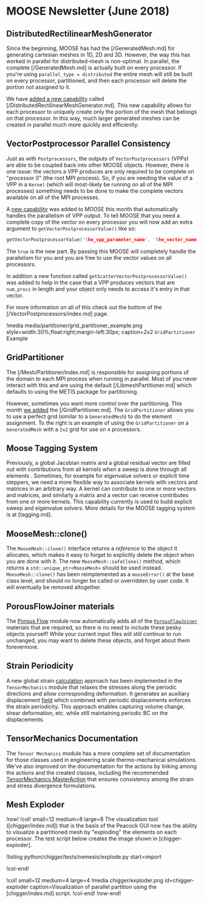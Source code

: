 # MOOSE Newsletter (June 2018)

## DistributedRectilinearMeshGenerator

Since the beginning, MOOSE has had the [/GeneratedMesh.md] for generating cartesian meshes in 1D, 2D and 3D.  However, the way this has worked in parallel for distributed-mesh is non-optimal.  In parallel, the complete [/GeneratedMesh.md] is actually built on every processor.  If you're using `parallel_type = distributed` the entire mesh will still be built on every processor, partitioned, and then each processor will delete the portion not assigned to it.

We have [added a new capability](https://github.com/idaholab/moose/pull/11505) called [/DistributedRectilinearMeshGenerator.md].  This new capability allows for each processor to uniquely create only the portion of the mesh that belongs on that processor.  In this way, much larger generated meshes can be created in parallel much more quickly and efficiently.

## VectorPostprocessor Parallel Consistency

Just as with `Postprocessors`, the outputs of `VectorPostprocessors` (VPPs) are able to be coupled back into other MOOSE objects.  However, there is one issue: the vectors a VPP produces are only required to be complete on "processor 0" (the root MPI process).  So, if you are needing the value of a VPP in a `Kernel` (which will most-likely be running on all of the MPI processes) something needs to be done to make the complete vectors available on all of the MPI processes.

A [new capability](https://github.com/idaholab/moose/pull/11428) was added to MOOSE this month that automatically handles the parallelism of VPP output.  To tell MOOSE that you need a complete copy of the vector on every processor you will now add an extra argument to `getVectorPostprocessorValue()` like so:

```c++
getVectorPostprocessorValue('the_vpp_parameter_name', 'the_vector_name', true)
```

The `true` is the new part.  By passing this MOOSE will completely handle the parallelism for you and you are free to use the vector values on all processors.

In addition a new function called `getScatterVectorPostprocessorValue()` was added to help in the case that a VPP produces vectors that are `num_procs` in length and your object only needs to access it's entry in that vector.

For more information on all of this check out the bottom of the [/VectorPostprocessors/index.md] page.

!media media/partitioner/grid_partitioner_example.png style=width:30%;float:right;margin-left:30px; caption=2x2 `GridPartitioner` Example

## GridPartitioner

The [/Mesh/Partitioner/index.md] is responsible for assigning portions of the domain to each MPI process when running in parallel.  Most of you never interact with this and are using the default [/LibmeshPartitioner.md] which defaults to using the METIS package for partitioning.

However, sometimes you want more control over the partitioning.  This month [we added](https://github.com/idaholab/moose/pull/11438) the [/GridPartitioner.md].  The `GridPartitioner` allows you to use a perfect grid (similar to a `GeneratedMesh`) to do the element assignment.  To the right is an example of using the `GridPartitioner` on a `GeneratedMesh` with a `2x2` grid for use on `4` processors.

## Moose Tagging System

Previously, a global Jacobian matrix and a global residual vector are filled out with contributions from all kernels when a sweep is done through all elements .  Sometimes, for example for eigenvalue solvers or explicit time steppers, we need a more flexible way to associate kernels with vectors and matrices in an arbitrary way.  A kernel can contribute to one or more vectors and matrices, and similarly a matrix and a vector can receive contributes from one or more kernels.  This capability currently is used to build explicit sweep and eigenvalue solvers. More details for the MOOSE tagging system is at [tagging.md].


## MooseMesh::clone()

The `MooseMesh::clone()` interface returns a *reference* to the object it allocates, which
makes it easy to forget to explicitly delete the object when you are done with it. The
new `MooseMesh::safeClone()` method, which returns a `std::unique_ptr<MooseMesh>` should
be used instead. `MooseMesh::clone()` has been reimplemented as a `mooseError()` at the
base class level, and should no longer be called or overridden by user code. It will
eventually be removed altogether.

## PorousFlowJoiner materials

The [Porous Flow](modules/porous_flow/index.md) module now automatically adds all of the
[`PorousFlowJoiner`](PorousFlowJoiner.md) materials that are required, so there is no need
to include these pesky objects yourself! While your current input files will still continue
to run unchanged, you may want to delete these objects, and forget about them forevermore.

## Strain Periodicity

A new global strain [calculation](/GlobalStrainAction.md) approach has been implemented in the `TensorMechanics` module that relaxes the stresses along the periodic directions and allow corresponding deformation. It generates an auxiliary displacement [field](/GlobalDisplacementAux.md) which combined with periodic displacements enforces the strain periodicity. This approach enables capturing volume change, shear deformation, etc. while still maintaining periodic BC on the displacements.

## TensorMechanics Documentation

The `Tensor Mechanics` module has a more complete
set of documentation for those classes used in engineering scale thermo-mechanical
simulations. We've also improved on the documentation for the actions by linking
among the actions and the created classes, including the recommended
[TensorMechanics MasterAction](Modules/TensorMechanics/Master/index.md)
that ensures consistency among the strain and stress divergence formulations.

## Mesh Exploder

!row!
!col! small=12 medium=8 large=8
The visualization tool ([chigger/index.md]) that is the basis of the Peacock GUI now has the ability to
visualize a partitioned mesh by "exploding" the elements on each processor. The test script
below creates the image shown in [chigger-exploder].

!listing python/chigger/tests/nemesis/explode.py start=import

!col-end!

!col! small=12 medium=4 large=4
!media chigger/exploder.png
       id=chigger-exploder
       caption=Visualization of parallel partition using
               the [chigger/index.md] script.
!col-end!
!row-end!
